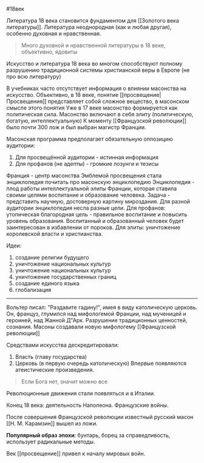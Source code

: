 #18век 

Литература 18 века становится фундаментом для [[Золотого века литературы]].
Литература неоднородная (как и любая другая), особенно духовная и нравственная.

>Много духовной и нравственной литературы в 18 веке, объективно, ядовиты

Искусство и литература 18 века во многом способствуют полному разрушению традиционной системы христианской веры в Европе (не про всю литературу)

В учебниках часто отсутствует информация о влиянии масонства на искусство.
Объективно, в 18 веке, понятие [[просвещение|Просвещения]] представляет собой сложное вещество, в масонском смысле этого понятия
Уже в 17 веке масонство формируется как политическая сила. Масонство включают в себя элиту (политическую, богатую, интеллектуальную)
К моменту [[Французской революции]] было почти 300 лож и был выбран магистр Франции.

Масонская программа предполагает обязательную оппозицию аудитории:
1. Для просвещённой аудитории - истинная информация
2. Для профанов (не адепты) - громкие лозунги и тезисы

Франция - центр масонства
Эмблемой просвещения стала энциклопедия
почитать про масонскую энциклопедию
Энциклопедия - плод работы интеллектуальной элиты Франции, которая ставила своими целями воспитание и образование человека. Задача - представить научную, достоверную картину мироздания. 
Для разной аудитории энциклопедия несла разные цели. Для профанов: утопическая благородная цель - правильное воспитание и повысить уровень образования. Воспитанный и образованный человек будет заинтересован в избавлении от пороков. Для элиты: уничтожение королевской власти и христианства.

Идеи:
1. создание религии будущего
2. уничтожение национальных культур
3. уничтожение национальных культур
4. уничтожение государственных границ
5. создание единого языка
6. глобализация
___
Вольтер писал: "Раздавите гадину!", имея в виду католическую церковь. Он, француз, глумился над мифологемой Франции, над мученицей и героиней, над Жанной Д"Арк. Разрушение традиционных ценностей, сознания.
Масоны создавали новую мифологему [[Французской революции]]

Средствами искусства дескредитировали:
1. Власть (главу государства)
2. Церковь (в первую очередь католическую)
Впервые появляются атеистические произведения.

>Если Бога нет, значит можно все

Революционные движения стали появляться и в Италии.

Конец 18 века: деятельность Наполеона. Французские войны.

После совершения Французской революции известный русский масон [[Н. М. Карамзин]] вышел из ложи.

**Популярный образ эпохи**: бунтарь, борец за справедливость, использует радикальные методы.

Век [[просвещение]] привел к началу мировых войн.